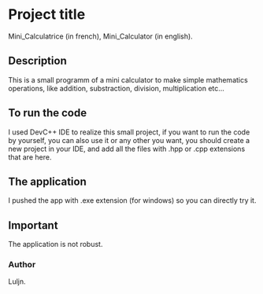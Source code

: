 # Project title

Mini_Calculatrice (in french), Mini_Calculator (in english).

## Description 

This is a small programm of a mini calculator to make simple mathematics operations, like addition, substraction,
division, multiplication etc...

## To run the code

I used DevC++ IDE to realize this small project, if you want to run the code by yourself, you can also use it or any other you want, you should create a new project in your IDE, and add all the files with .hpp or .cpp extensions that are here.

## The application

I pushed the app with .exe extension (for windows) so you can directly try it.


## Important

The application is not robust.

### Author

Luljn.